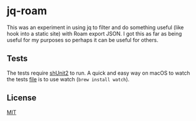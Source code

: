 # jq-roam
This was an experiment in using jq to filter and do something useful (like hook into a static site) with Roam export JSON. I got this as far as being useful for my purposes so perhaps it can be useful for others.

## Tests

The tests require [shUnit2](https://github.com/kward/shunit2) to run. A quick and easy way on macOS to watch the tests [file](tests/all.sh) is to use watch (`brew install watch`).

## License

[MIT](LICENSE)
